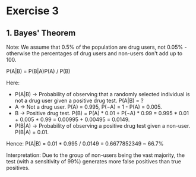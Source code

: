 # Exercise 3

## 1. Bayes' Theorem

Note: We assume that 0.5% of the population are drug users, not 0.05% - otherwise the percentages of drug users and non-users don't add up to 100.

P(A|B) = P(B|A)P(A) / P(B)

Here: 
* P(A|B) -> Probability of observing that a randomly selected individual is not a drug user given a positive drug test. P(A|B) = ?
* A -> Not a drug user. P(A) = 0.995, P(¬A) = 1 - P(A) = 0.005.
* B -> Positive drug test. P(B) = P(A) * 0.01 + P(¬A) * 0.99 = 0.995 * 0.01 + 0.005 * 0.99 = 0.00995 + 0.00495 = 0.0149.
* P(B|A) -> Probability of observing a positive drug test given a non-user. P(B|A) = 0.01.

Hence:
P(A|B) = 0.01 * 0.995 / 0.0149 = 0.6677852349 ~ 66.7%

Interpretation: Due to the group of non-users being the vast majority, the test (with a sensitivity of 99%) generates more false positives than true positives. 
